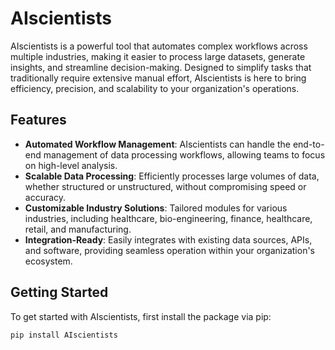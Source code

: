# AIscientists

AIscientists is a powerful tool that automates complex workflows across multiple industries, making it easier to process large datasets, generate insights, and streamline decision-making. Designed to simplify tasks that traditionally require extensive manual effort, AIscientists is here to bring efficiency, precision, and scalability to your organization's operations.

## Features

- **Automated Workflow Management**: AIscientists can handle the end-to-end management of data processing workflows, allowing teams to focus on high-level analysis.
- **Scalable Data Processing**: Efficiently processes large volumes of data, whether structured or unstructured, without compromising speed or accuracy.
- **Customizable Industry Solutions**: Tailored modules for various industries, including healthcare, bio-engineering, finance, healthcare, retail, and manufacturing.
- **Integration-Ready**: Easily integrates with existing data sources, APIs, and software, providing seamless operation within your organization's ecosystem.

## Getting Started

To get started with AIscientists, first install the package via pip:

```bash
pip install AIscientists
